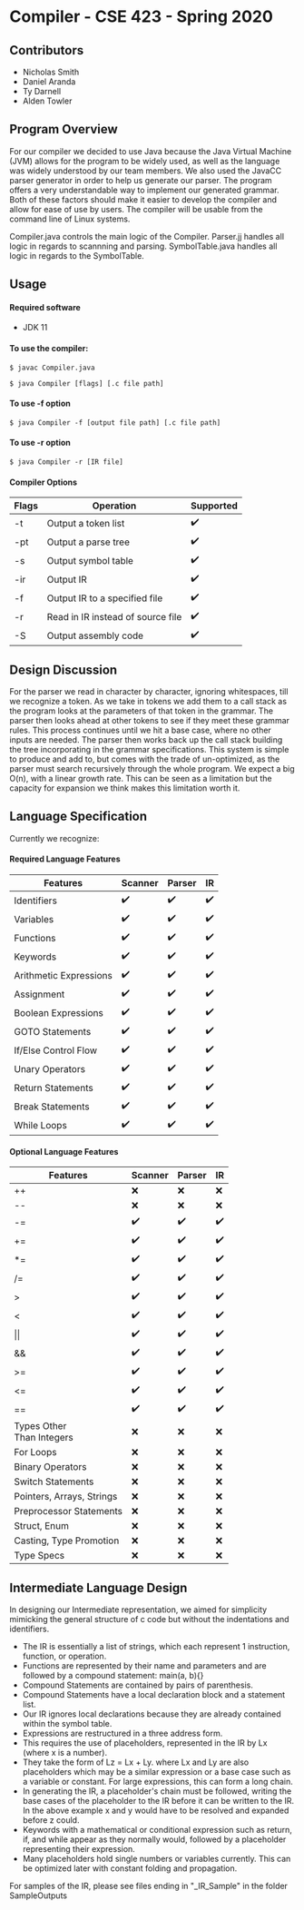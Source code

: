 # Compiler - CSE 423 - Spring 2020
## Contributors
- Nicholas Smith
- Daniel Aranda
- Ty Darnell
- Alden Towler

## Program Overview

For our compiler we decided to use Java because the Java Virtual Machine (JVM) allows for the program to be widely used, as well as the language was widely understood by our team members. We also used the JavaCC parser generator in order to help us generate our parser. The program offers a very understandable way to implement our generated grammar. Both of these factors should make it easier to develop the compiler and allow for ease of use by users. The compiler will be usable from the command line of Linux systems.

Compiler.java controls the main logic of the Compiler. Parser.jj handles all logic in regards to scannning and parsing. SymbolTable.java handles all logic in regards to the SymbolTable.

## Usage

#### Required software
- JDK 11

#### To use the compiler:

	$ javac Compiler.java

    $ java Compiler [flags] [.c file path]

#### To use -f option

    $ java Compiler -f [output file path] [.c file path]

#### To use -r option

    $ java Compiler -r [IR file]

#### Compiler Options

| Flags | Operation | Supported |
|-------|-----------|-----------|
| -t    | Output a token list |:heavy_check_mark:|
| -pt   | Output a parse tree |:heavy_check_mark:|
| -s    | Output symbol table |:heavy_check_mark:|
| -ir   | Output IR|:heavy_check_mark:|
| -f    | Output IR to a specified file|:heavy_check_mark:|
| -r    | Read in IR instead of source file|:heavy_check_mark:|
| -S    | Output assembly code | :heavy_check_mark: |


## Design Discussion

For the parser we read in character by character, ignoring whitespaces, till we recognize a token. As we take in tokens we add them to a call stack as the program looks at the parameters of that token in the grammar. The parser then looks ahead at other tokens to see if they meet these grammar rules. This process continues until we hit a base case, where no other inputs are needed. The parser then works back up the call stack building the tree incorporating in the grammar specifications. This system is simple to produce and add to, but comes with the trade of un-optimized, as the parser must search recursively through the whole program. We expect a big O(n), with a linear growth rate. This can be seen as a limitation but the capacity for expansion we think makes this limitation worth it.

## Language Specification
Currently we recognize:

#### Required Language Features

|Features|Scanner|Parser|IR|
|--------|-------|------|--|
|Identifiers|:heavy_check_mark:|:heavy_check_mark:|:heavy_check_mark:|
|Variables|:heavy_check_mark:|:heavy_check_mark:|:heavy_check_mark:|
|Functions|:heavy_check_mark:|:heavy_check_mark:|:heavy_check_mark:|
|Keywords|:heavy_check_mark:|:heavy_check_mark:|:heavy_check_mark:|
|Arithmetic Expressions|:heavy_check_mark:|:heavy_check_mark:|:heavy_check_mark:|
|Assignment|:heavy_check_mark:|:heavy_check_mark:|:heavy_check_mark:|
|Boolean Expressions|:heavy_check_mark:|:heavy_check_mark:|:heavy_check_mark:|
|GOTO Statements|:heavy_check_mark:|:heavy_check_mark:|:heavy_check_mark:|
|If/Else Control Flow|:heavy_check_mark:|:heavy_check_mark:|:heavy_check_mark:|
|Unary Operators|:heavy_check_mark:|:heavy_check_mark:|:heavy_check_mark:|
|Return Statements|:heavy_check_mark:|:heavy_check_mark:|:heavy_check_mark:|
|Break Statements|:heavy_check_mark:|:heavy_check_mark:|:heavy_check_mark:|
|While Loops|:heavy_check_mark:|:heavy_check_mark:|:heavy_check_mark:|

#### Optional Language Features

|Features|Scanner|Parser|IR|
|--------|-------|------|--|
|++|:x:|:x:|:x:|
|--|:x:|:x:|:x:|
|-=|:heavy_check_mark:|:heavy_check_mark:|:heavy_check_mark:|
|+=|:heavy_check_mark:|:heavy_check_mark:|:heavy_check_mark:|
|*=|:heavy_check_mark:|:heavy_check_mark:|:heavy_check_mark:|
|/=|:heavy_check_mark:|:heavy_check_mark:|:heavy_check_mark:|
|>|:heavy_check_mark:|:heavy_check_mark:|:heavy_check_mark:|
|<|:heavy_check_mark:|:heavy_check_mark:|:heavy_check_mark:|
|\|\||:heavy_check_mark:|:heavy_check_mark:|:heavy_check_mark:|
|&&|:heavy_check_mark:|:heavy_check_mark:|:heavy_check_mark:|
|>=|:heavy_check_mark:|:heavy_check_mark:|:heavy_check_mark:|
|<=|:heavy_check_mark:|:heavy_check_mark:|:heavy_check_mark:|
|==|:heavy_check_mark:|:heavy_check_mark:|:heavy_check_mark:|
|Types Other</br>Than Integers|:x:|:x:|:x:|
|For Loops|:x:|:x:|:x:|
|Binary Operators|:x:|:x:|:x:|
|Switch Statements|:x:|:x:|:x:|
|Pointers, Arrays, Strings|:x:|:x:|:x:|
|Preprocessor Statements|:x:|:x:|:x:|
|Struct, Enum|:x:|:x:|:x:|
|Casting, Type Promotion|:x:|:x:|:x:|
|Type Specs|:x:|:x:|:x:|

## Intermediate Language Design
In designing our Intermediate representation, we aimed for simplicity mimicking the general structure of c code but without the indentations and identifiers.
 - The IR is essentially a list of strings, which each represent 1 instruction, function, or operation.
 - Functions are represented by their name and parameters and are followed by a compound statement:
 	main(a, b){}
 - Compound Statements are contained by pairs of parenthesis.
 - Compound Statements have a local declaration block and a statement list.
 - Our IR ignores local declarations because they are already contained within the symbol table.
 - Expressions are restructured in a three address form.
 - This requires the use of placeholders, represented in the IR by Lx (where x is a number).
 - They take the form of Lz = Lx + Ly. where Lx and Ly are also placeholders which may be a similar expression or a base case such as a variable or constant. For large expressions, this can form a long chain.
 - In generating the IR, a placeholder's chain must be followed, writing the base cases of the placeholder to the IR before it can be written to the IR. In the above example x and y would have to be resolved and expanded before z could.
 - Keywords with a mathematical or conditional expression such as return, if, and while appear as they normally would, followed by a placeholder representing their expression.
 - Many placeholders hold single numbers or variables currently. This can be optimized later with constant folding and propagation.

 For samples of the IR, please see files ending in "_IR_Sample" in the folder SampleOutputs
